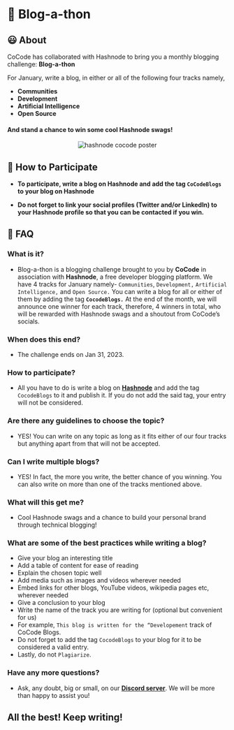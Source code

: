 
# 📝 Blog-a-thon

## 😃 About
CoCode has collaborated with Hashnode to bring you a monthly blogging challenge: **Blog-a-thon**

For January, write a blog, in either or all of the following four tracks namely, 

- **Communities**
- **Development**
- **Artificial Intelligence**
- **Open Source**

#### And stand a chance to win some cool Hashnode swags!

<div align="center">
<img src="https://i.ibb.co/jk6JQkX/hashnode-annoucement-poster.png" alt="hashnode cocode poster">
</div>

## 🤔 How to Participate
- **To participate, write a blog on Hashnode and add the tag `CoCodeBlogs` to your blog on Hashnode**

- **Do not forget to link your social profiles (Twitter and/or LinkedIn) to your Hashnode profile so that you can be contacted if you win.**

## 🙋 FAQ

### What is it?

- Blog-a-thon is a blogging challenge brought to you by **CoCode** in association with **Hashnode**, a free developer blogging platform. We have 4 tracks for January namely- `Communities`, `Development,` `Artificial Intelligence,` and `Open Source.` You can write a blog for all or either of them by adding the tag  **`CocodeBlogs.`** At the end of the month, we will announce one winner for each track, therefore, 4 winners in total, who will be rewarded with Hashnode swags and a shoutout from CoCode’s socials.

### When does this end?

- The challenge ends on Jan 31, 2023.

### How to participate?

- All you have to do is write a blog on [**Hashnode**](https://hashnode.com/) and add the tag `CocodeBlogs` to it and publish it. If you do not add the said tag, your entry will not be considered.

### Are there any guidelines to choose the topic?

- YES! You can write on any topic as long as it fits either of our four tracks but anything apart from that will not be accepted.

### Can I write multiple blogs?

- YES! In fact, the more you write, the better chance of you winning. You can also write on more than one of the tracks mentioned above.

### What will this get me?

- Cool Hashnode swags and a chance to build your personal brand through technical blogging!

### What are some of the best practices while writing a blog?

- Give your blog an interesting title
- Add a table of content for ease of reading
- Explain the chosen topic well
- Add media such as images and videos wherever needed
- Embed links for other blogs, YouTube videos, wikipedia pages etc, wherever needed
- Give a conclusion to your blog
- Write the name of the track you are writing for (optional but convenient for us)
- For example, `This blog is written for the “Developement` track of CoCode Blogs.
- Do not forget to add the tag `CocodeBlogs` to your blog for it to be considered a valid entry.
- Lastly, do not `Plagiarize`.

### Have any more questions?

- Ask, any doubt, big or small, on our [**Discord server**](https://discord.gg/WP8BQvrzzc). We will be more than happy to assist you!


## All the best! Keep writing!
